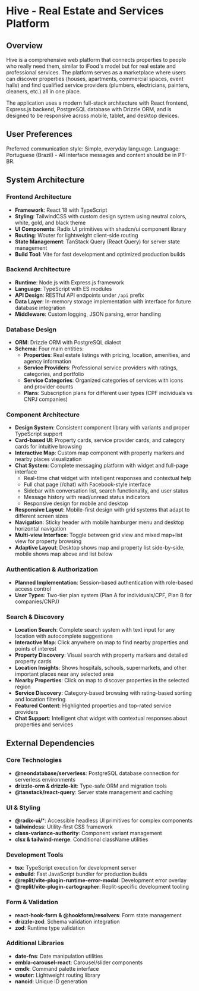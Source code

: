 # Hive - Real Estate and Services Platform

## Overview

Hive is a comprehensive web platform that connects properties to people who really need them, similar to iFood's model but for real estate and professional services. The platform serves as a marketplace where users can discover properties (houses, apartments, commercial spaces, event halls) and find qualified service providers (plumbers, electricians, painters, cleaners, etc.) all in one place.

The application uses a modern full-stack architecture with React frontend, Express.js backend, PostgreSQL database with Drizzle ORM, and is designed to be responsive across mobile, tablet, and desktop devices.

## User Preferences

Preferred communication style: Simple, everyday language.
Language: Portuguese (Brazil) - All interface messages and content should be in PT-BR.

## System Architecture

### Frontend Architecture
- **Framework**: React 18 with TypeScript
- **Styling**: TailwindCSS with custom design system using neutral colors, white, gold, and black theme
- **UI Components**: Radix UI primitives with shadcn/ui component library
- **Routing**: Wouter for lightweight client-side routing
- **State Management**: TanStack Query (React Query) for server state management
- **Build Tool**: Vite for fast development and optimized production builds

### Backend Architecture
- **Runtime**: Node.js with Express.js framework
- **Language**: TypeScript with ES modules
- **API Design**: RESTful API endpoints under `/api` prefix
- **Data Layer**: In-memory storage implementation with interface for future database integration
- **Middleware**: Custom logging, JSON parsing, error handling

### Database Design
- **ORM**: Drizzle ORM with PostgreSQL dialect
- **Schema**: Four main entities:
  - **Properties**: Real estate listings with pricing, location, amenities, and agency information
  - **Service Providers**: Professional service providers with ratings, categories, and portfolio
  - **Service Categories**: Organized categories of services with icons and provider counts
  - **Plans**: Subscription plans for different user types (CPF individuals vs CNPJ companies)

### Component Architecture
- **Design System**: Consistent component library with variants and proper TypeScript support
- **Card-based UI**: Property cards, service provider cards, and category cards for intuitive browsing
- **Interactive Map**: Custom map component with property markers and nearby places visualization
- **Chat System**: Complete messaging platform with widget and full-page interface
  - Real-time chat widget with intelligent responses and contextual help
  - Full chat page (/chat) with Facebook-style interface
  - Sidebar with conversation list, search functionality, and user status
  - Message history with read/unread status indicators
  - Responsive design for mobile and desktop
- **Responsive Layout**: Mobile-first design with grid systems that adapt to different screen sizes
- **Navigation**: Sticky header with mobile hamburger menu and desktop horizontal navigation
- **Multi-view Interface**: Toggle between grid view and mixed map+list view for property browsing
- **Adaptive Layout**: Desktop shows map and property list side-by-side, mobile shows map above and list below

### Authentication & Authorization
- **Planned Implementation**: Session-based authentication with role-based access control
- **User Types**: Two-tier plan system (Plan A for individuals/CPF, Plan B for companies/CNPJ)

### Search & Discovery
- **Location Search**: Complete search system with text input for any location with autocomplete suggestions
- **Interactive Map**: Click anywhere on map to find nearby properties and points of interest
- **Property Discovery**: Visual search with property markers and detailed property cards
- **Location Insights**: Shows hospitals, schools, supermarkets, and other important places near any selected area
- **Nearby Properties**: Click on map to discover properties in the selected region
- **Service Discovery**: Category-based browsing with rating-based sorting and location filtering
- **Featured Content**: Highlighted properties and top-rated service providers
- **Chat Support**: Intelligent chat widget with contextual responses about properties and services

## External Dependencies

### Core Technologies
- **@neondatabase/serverless**: PostgreSQL database connection for serverless environments
- **drizzle-orm & drizzle-kit**: Type-safe ORM and migration tools
- **@tanstack/react-query**: Server state management and caching

### UI & Styling
- **@radix-ui/***: Accessible headless UI primitives for complex components
- **tailwindcss**: Utility-first CSS framework
- **class-variance-authority**: Component variant management
- **clsx & tailwind-merge**: Conditional className utilities

### Development Tools
- **tsx**: TypeScript execution for development server
- **esbuild**: Fast JavaScript bundler for production builds
- **@replit/vite-plugin-runtime-error-modal**: Development error overlay
- **@replit/vite-plugin-cartographer**: Replit-specific development tooling

### Form & Validation
- **react-hook-form & @hookform/resolvers**: Form state management
- **drizzle-zod**: Schema validation integration
- **zod**: Runtime type validation

### Additional Libraries
- **date-fns**: Date manipulation utilities
- **embla-carousel-react**: Carousel/slider components
- **cmdk**: Command palette interface
- **wouter**: Lightweight routing library
- **nanoid**: Unique ID generation